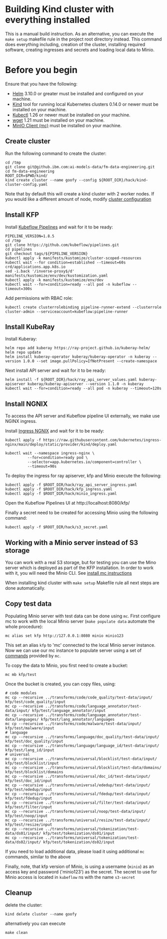 # Building Kind cluster with everything installed

This is a manual build instruction. As an alternative, you can execute the `make setup` makefile rule in the project 
root directory instead. This command does everything including, creation of the cluster, installing required 
software, creating ingresses and secrets and loading local data to Minio.

# Before you begin

Ensure that you have the following:

- [Helm](https://helm.sh/) 3.10.0 or greater must be installed and configured on your machine.
- [Kind](https://kind.sigs.k8s.io/) tool for running local Kubernetes clusters 0.14.0 or newer must be installed on your machine.
- [Kubectl](https://kubernetes.io/docs/tasks/tools/#kubectl) 1.26 or newer must be installed on your machine.
- [wget](https://www.gnu.org/software/wget/) 1.21 must be installed on your machine. 
- [MinIO Client (mc)](https://min.io/docs/minio/linux/reference/minio-mc.html#quickstart) must be installed on your machine.


## Create cluster

Run the following command to create the cluster:

```shell
cd /tmp
git clone git@github.ibm.com:ai-models-data/fm-data-engineering.git
cd fm-data-engineering
ROOT_DIR=$PWD/kind/
kind create cluster --name goofy --config ${ROOT_DIR}/hack/kind-cluster-config.yaml
```

Note that by default this will create a kind cluster with 2 worker nodes. If you would like a different
amount of node, modify [cluster configuration](hack/kind-cluster-config.yaml)

## Install KFP

Install [Kubeflow Pipelines](https://www.kubeflow.org/docs/components/pipelines/v1/installation/standalone-deployment/#deploying-kubeflow-pipelines) and wait for it to be ready:

```shell
PIPELINE_VERSION=1.8.5
cd /tmp
git clone https://github.com/kubeflow/pipelines.git
cd pipelines
git checkout tags/${PIPELINE_VERSION}
kubectl apply -k manifests/kustomize/cluster-scoped-resources
kubectl wait --for condition=established --timeout=60s crd/applications.app.k8s.io
sed -i.back '/inverse-proxy$/d' manifests/kustomize/env/dev/kustomization.yaml
kubectl apply -k manifests/kustomize/env/dev
kubectl wait --for=condition=ready --all pod -n kubeflow --timeout=300s
```
Add permissions with RBAC role:
```shell
kubectl create clusterrolebinding pipeline-runner-extend --clusterrole cluster-admin --serviceaccount=kubeflow:pipeline-runner
```

## Install KubeRay

Install Kuberay:

```shell
helm repo add kuberay https://ray-project.github.io/kuberay-helm/
helm repo update
helm install kuberay-operator kuberay/kuberay-operator -n kuberay --version 1.0.0 --set image.pullPolicy=IfNotPresent --create-namespace 
```

Next install API server and wait for it to be ready:

```shell
helm install -f ${ROOT_DIR}/hack/ray_api_server_values.yaml kuberay-apiserver kuberay/kuberay-apiserver --version 1.1.0 -n kuberay
kubectl wait --for=condition=ready --all pod -n kuberay --timeout=120s
```

## Install NGNIX

To access the API server and Kubeflow pipeline UI externally, we make use NGINX ingress.

Install [Ingress NGNIX](https://kind.sigs.k8s.io/docs/user/ingress/#ingress-nginx) and wait for it to be ready:

```shell
kubectl apply -f https://raw.githubusercontent.com/kubernetes/ingress-nginx/main/deploy/static/provider/kind/deploy.yaml

kubectl wait --namespace ingress-nginx \
          --for=condition=ready pod \
          --selector=app.kubernetes.io/component=controller \
          --timeout=90s
```

To deploy the ingress for ray apiserver, kfp and Minio execute the following:
```shell
kubectl apply -f $ROOT_DIR/hack/ray_api_server_ingress.yaml
kubectl apply -f $ROOT_DIR/hack/kfp_ingress.yaml
kubectl apply -f $ROOT_DIR/hack/minio_ingress.yaml
```

Open the Kubeflow Pipelines UI at  http://localhost:8080/kfp/

Finally a secret need to be created for accessing Minio using the following command:

```shell
kubectl apply -f $ROOT_DIR/hack/s3_secret.yaml
```

## Working with a Minio server instead of S3 storage
You can work with a real S3 storage, but for testing you can use the Mino server which is deployed as part of the KFP 
installation. In order to work with it, you will need the Minio CLI. See
[install mc instructions](https://min.io/docs/minio/linux/reference/minio-mc.html#quickstart)

When installing kind cluster with `make setup` Makefile rule all next steps are done automatically.

## Copy test data

Populating Minio server with test data can be done using `mc`. First configure mc to work with the local
Minio server (`make populate data` automate the whole procedure):

```shell
mc alias set kfp http://127.0.0.1:8080 minio minio123
```

This set an alias `kfp` to 'mc' connected to the local Minio server instance. Now we can use our
mc instance to populate server using a set of
[commands](https://min.io/docs/minio/linux/reference/minio-mc.html) provided by `mc`.

To copy the data to Minio, you first need to create a bucket:

```shell
mc mb kfp/test
```

Once the bucket is created, you can copy files, using:

```shell
# code modules
mc cp --recursive ../transforms/code/code_quality/test-data/input/ kfp/test/code_quality/input
mc cp --recursive ../transforms/code/language_annotator/test-data/input/ kfp/test/language_annotator/input
mc cp --recursive ../transforms/code/language_annotator/test-data/languages/ kfp/test/lang_annotator/languages
mc cp --recursive ../transforms/code/malware/test-data/input/ kfp/test/malware/input
# language
mc cp --recursive ../transforms/language/doc_quality/test-data/input/ kfp/test/doc_quality/input
mc cp --recursive ../transforms/language/language_id/test-data/input/ kfp/test/lang_id/input
# universal
mc cp --recursive ../transforms/universal/blocklist/test-data/input/ kfp/test/blocklist/input
mc cp --recursive ../transforms/universal/blocklist/test-data/domains/ kfp/test/blocklist/domains
mc cp --recursive ../transforms/universal/doc_id/test-data/input/ kfp/test/doc_id/input
mc cp --recursive ../transforms/universal/ededup/test-data/input/ kfp/test/ededup/input
mc cp --recursive ../transforms/universal/fdedup/test-data/input/ kfp/test/fdedup/input
mc cp --recursive ../transforms/universal/filter/test-data/input/ kfp/test/filter/input
mc cp --recursive ../transforms/universal/noop/test-data/input/ kfp/test/noop/input
mc cp --recursive ../transforms/universal/resize/test-data/input/ kfp/test/resize/input
mc cp --recursive ../transforms/universal/tokenization/test-data/ds01/input/ kfp/test/tokenization/ds01/input
mc cp --recursive ../transforms/universal/tokenization/test-data/ds02/input/ kfp/test/tokenization/ds02/input
```

If you need to load additional data, please load it using additional `mc` commands, similar to the above

Finally, note, that kfp version of Minio, is using a username (`minio`) as an access key and password ('minio123')
as the secret. The secret to use for Minio access is located in `kubeflow` ns with the name `s3-secret`

## Cleanup

delete the cluster:

```shell
kind delete cluster --name goofy
```

alternatively you can execute

```shell
make clean
```
